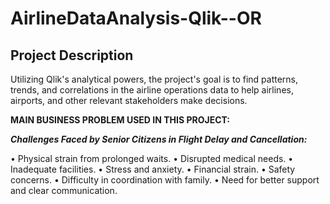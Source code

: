 # AirlineDataAnalysis-Qlik--OR
## Project Description
Utilizing Qlik's analytical powers, the project's goal is to find patterns, trends, and correlations in the airline operations data to help airlines, airports, and other relevant stakeholders make decisions.


**MAIN BUSINESS PROBLEM USED IN THIS PROJECT:**

***Challenges Faced by Senior Citizens in Flight Delay and Cancellation:***

• Physical strain from prolonged waits.
• Disrupted medical needs.
• Inadequate facilities.
• Stress and anxiety.
• Financial strain.
• Safety concerns.
• Difficulty in coordination with family.
• Need for better support and clear communication.
